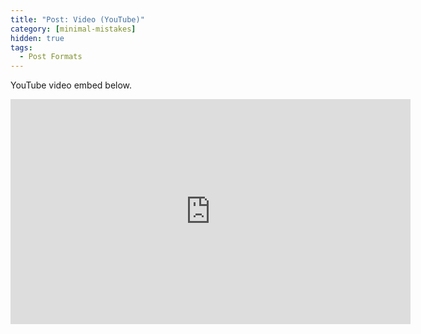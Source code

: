 ```yaml
---
title: "Post: Video (YouTube)"
category: [minimal-mistakes]
hidden: true
tags:
  - Post Formats
---
```


YouTube video embed below.

<iframe width="640" height="360" src="https://www.youtube-nocookie.com/embed/l2Of1-d5E5o?controls=0&amp;showinfo=0" frameborder="0" allowfullscreen></iframe>
<!--stackedit_data:
eyJoaXN0b3J5IjpbMTM0OTU3MzY2Nl19
-->
